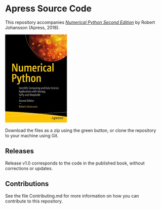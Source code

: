 # Apress Source Code

This repository accompanies [*Numerical Python Second Edition*](https://www.apress.com/9781484242452) by Robert Johansson (Apress, 2018).

[comment]: #cover
![Cover image](9781484242452.jpg)

Download the files as a zip using the green button, or clone the repository to your machine using Git.

## Releases

Release v1.0 corresponds to the code in the published book, without corrections or updates.

## Contributions

See the file Contributing.md for more information on how you can contribute to this repository.
